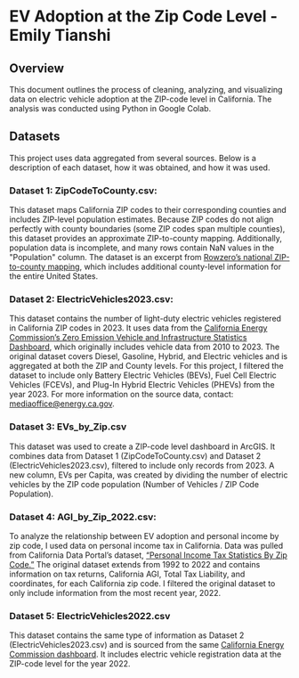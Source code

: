 # EV Adoption at the Zip Code Level - Emily Tianshi

## Overview
This document outlines the process of cleaning, analyzing, and visualizing data on electric vehicle adoption at the ZIP-code level in California. The analysis was conducted using Python in Google Colab.

## Datasets
This project uses data aggregated from several sources. Below is a description of each dataset, how it was obtained, and how it was used.

### Dataset 1: ZipCodeToCounty.csv:
This dataset maps California ZIP codes to their corresponding counties and includes ZIP-level population estimates. Because ZIP codes do not align perfectly with county boundaries (some ZIP codes span multiple counties), this dataset provides an approximate ZIP-to-county mapping. Additionally, population data is incomplete, and many rows contain NaN values in the "Population" column. The dataset is an excerpt from [Rowzero’s national ZIP-to-county mapping](https://rowzero.io/workbook/2A115AA67BC134773EA77374/79?ref=zip-to-county), which includes additional county-level information for the entire United States.

### Dataset 2: ElectricVehicles2023.csv:
This dataset contains the number of light-duty electric vehicles registered in California ZIP codes in 2023. It uses data from the [California Energy Commission’s Zero Emission Vehicle and Infrastructure Statistics Dashboard](http://www.energy.ca.gov/zevstats), which originally includes vehicle data from 2010 to 2023. The original dataset covers Diesel, Gasoline, Hybrid, and Electric vehicles and is aggregated at both the ZIP and County levels.
For this project, I filtered the dataset to include only Battery Electric Vehicles (BEVs), Fuel Cell Electric Vehicles (FCEVs), and Plug-In Hybrid Electric Vehicles (PHEVs) from the year 2023. For more information on the source data, contact: mediaoffice@energy.ca.gov.

### Dataset 3: EVs_by_Zip.csv
This dataset was used to create a ZIP-code level dashboard in ArcGIS. It combines data from Dataset 1 (ZipCodeToCounty.csv) and Dataset 2 (ElectricVehicles2023.csv), filtered to include only records from 2023. A new column, EVs per Capita, was created by dividing the number of electric vehicles by the ZIP code population (Number of Vehicles / ZIP Code Population).

### Dataset 4: AGI_by_Zip_2022.csv:
To analyze the relationship between EV adoption and personal income by zip code, I used data on personal income tax in California. Data was pulled from California Data Portal’s dataset, [“Personal Income Tax Statistics By Zip Code.”](https://data.ca.gov/dataset/personal-income-tax-statistics-by-zip-code/resource/7091fcca-e695-49ab-aa44-6e0c6f49c9c1) The original dataset extends from 1992 to 2022 and contains information on tax returns, California AGI, Total Tax Liability, and coordinates, for each California zip code. I filtered the original dataset to only include information from the most recent year, 2022. 

### Dataset 5: ElectricVehicles2022.csv
This dataset contains the same type of information as Dataset 2 (ElectricVehicles2023.csv) and is sourced from the same [California Energy Commission dashboard](http://www.energy.ca.gov/zevstats). It includes electric vehicle registration data at the ZIP-code level for the year 2022.

